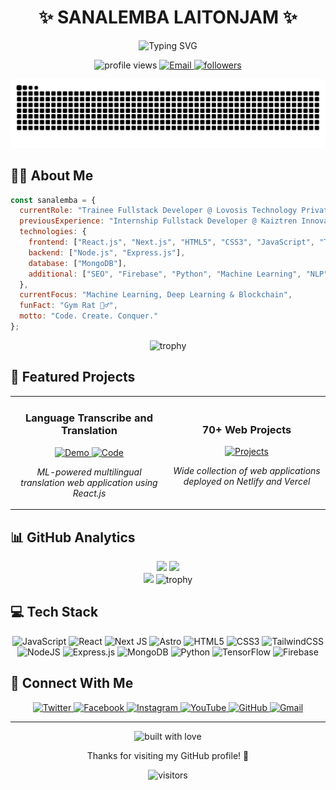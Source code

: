 <div align="center">
  
  # ✨ SANALEMBA LAITONJAM ✨
  
  <p>
    <img src="https://readme-typing-svg.herokuapp.com?font=Fira+Code&size=24&duration=3000&pause=1000&color=0E75B6&center=true&vCenter=true&width=435&lines=MERN+Stack+Developer;Frontend+Developer;React+JS+Enthusiast;Astro;Machine+Learning+Practitioner;Blockchain+Explorer" alt="Typing SVG" />
  </p>

  <p>
    <img src="https://komarev.com/ghpvc/?username=sanalemba991&label=Profile%20views&color=0e75b6&style=for-the-badge" alt="profile views" />
    <a href="mailto:laitonjamsanalembameitei99@gmail.com">
      <img src="https://img.shields.io/badge/Email-Contact-blue?style=for-the-badge&logo=gmail" alt="Email" />
    </a>
    <a href="https://github.com/sanalemba991?tab=followers">
      <img src="https://img.shields.io/github/followers/sanalemba991?style=for-the-badge" alt="followers" />
    </a>
  </p>

  <!-- Real-time GitHub contribution snake -->
  <picture>
    <source media="(prefers-color-scheme: dark)" srcset="https://raw.githubusercontent.com/sanalemba991/sanalemba991/output/github-contribution-grid-snake-dark.svg" />
    <source media="(prefers-color-scheme: light)" srcset="https://raw.githubusercontent.com/sanalemba991/sanalemba991/output/github-contribution-grid-snake.svg" />
    <img alt="github-snake" src="https://raw.githubusercontent.com/sanalemba991/sanalemba991/output/github-contribution-grid-snake.svg" />
  </picture>

</div>

## 👨‍💻 About Me

```javascript
const sanalemba = {
  currentRole: "Trainee Fullstack Developer @ Lovosis Technology Private Limited",
  previousExperience: "Internship Fullstack Developer @ Kaiztren Innovative Solutions",
  technologies: {
    frontend: ["React.js", "Next.js", "HTML5", "CSS3", "JavaScript", "Tailwind CSS", "Astro"],
    backend: ["Node.js", "Express.js"],
    database: ["MongoDB"],
    additional: ["SEO", "Firebase", "Python", "Machine Learning", "NLP", "Blockchain"]
  },
  currentFocus: "Machine Learning, Deep Learning & Blockchain",
  funFact: "Gym Rat 🏋️‍♂️",
  motto: "Code. Create. Conquer."
};
```

<div align="center">
  <img src="https://github-profile-trophy.vercel.app/?username=sanalemba991&theme=radical&no-frame=true&row=1&column=7" alt="trophy" />
</div>

## 🚀 Featured Projects

<table>
  <tr>
    <td width="50%">
      <h3 align="center">Language Transcribe and Translation</h3>
      <div align="center">
        <a href="https://ml-multiligual-translation-using-react-js-web-base.vercel.app/" target="_blank">
          <img src="https://img.shields.io/badge/View%20Demo-0A0A0A?style=for-the-badge&logo=vercel&logoColor=white" alt="Demo" />
        </a>
        <a href="https://github.com/Sanalemba991/ML-Multiligual-translation-Using-ReactJS-Web-Base">
          <img src="https://img.shields.io/badge/View%20Code-0A0A0A?style=for-the-badge&logo=github&logoColor=white" alt="Code" />
        </a>
        <p><em>ML-powered multilingual translation web application using React.js</em></p>
      </div>
    </td>
    <td width="50%">
      <h3 align="center">70+ Web Projects</h3>
      <div align="center">
        <a href="https://github.com/Sanalemba991?tab=repositories">
          <img src="https://img.shields.io/badge/View%20All-0A0A0A?style=for-the-badge&logo=github&logoColor=white" alt="Projects" />
        </a>
        <p><em>Wide collection of web applications deployed on Netlify and Vercel</em></p>
      </div>
    </td>
  </tr>
</table>

## 📊 GitHub Analytics

<div align="center">
  <img height="180em" src="https://github-readme-stats.vercel.app/api?username=sanalemba991&show_icons=true&theme=tokyonight&hide_border=true&include_all_commits=true&count_private=true" />
  <img height="180em" src="https://github-readme-stats.vercel.app/api/top-langs/?username=sanalemba991&layout=compact&theme=tokyonight&hide_border=true" />
</div>

<div align="center">
  <img height="180em" src="https://github-readme-streak-stats.herokuapp.com/?user=sanalemba991&theme=tokyonight&hide_border=true" />
  <img height="180em" src="https://github-profile-trophy.vercel.app/?username=sanalemba991&theme=radical&no-frame=true&row=1&column=7" alt="trophy" />
</div>

## 💻 Tech Stack

<div align="center">
  
  ![JavaScript](https://img.shields.io/badge/javascript-%23323330.svg?style=for-the-badge&logo=javascript&logoColor=%23F7DF1E)
  ![React](https://img.shields.io/badge/react-%2320232a.svg?style=for-the-badge&logo=react&logoColor=%2361DAFB)
  ![Next JS](https://img.shields.io/badge/Next-black?style=for-the-badge&logo=next.js&logoColor=white)
  ![Astro](https://img.shields.io/badge/Astro-0C1222?style=for-the-badge&logo=astro&logoColor=FDFDFE)
  ![HTML5](https://img.shields.io/badge/html5-%23E34F26.svg?style=for-the-badge&logo=html5&logoColor=white)
  ![CSS3](https://img.shields.io/badge/css3-%231572B6.svg?style=for-the-badge&logo=css3&logoColor=white)
  ![TailwindCSS](https://img.shields.io/badge/tailwindcss-%2338B2AC.svg?style=for-the-badge&logo=tailwind-css&logoColor=white)
  ![NodeJS](https://img.shields.io/badge/node.js-6DA55F?style=for-the-badge&logo=node.js&logoColor=white)
  ![Express.js](https://img.shields.io/badge/express.js-%23404d59.svg?style=for-the-badge&logo=express&logoColor=%2361DAFB)
  ![MongoDB](https://img.shields.io/badge/MongoDB-%234ea94b.svg?style=for-the-badge&logo=mongodb&logoColor=white)
  ![Python](https://img.shields.io/badge/python-3670A0?style=for-the-badge&logo=python&logoColor=ffdd54)
  ![TensorFlow](https://img.shields.io/badge/TensorFlow-%23FF6F00.svg?style=for-the-badge&logo=TensorFlow&logoColor=white)
  ![Firebase](https://img.shields.io/badge/firebase-%23039BE5.svg?style=for-the-badge&logo=firebase)
  
</div>

## 🔗 Connect With Me

<div align="center">
  
  <a href="https://twitter.com/laitonjam sanalemba" target="_blank">
    <img src="https://img.shields.io/badge/Twitter-%231DA1F2.svg?style=for-the-badge&logo=Twitter&logoColor=white" alt="Twitter" />
  </a>
  <a href="https://fb.com/sana lemba laitonjam" target="_blank">
    <img src="https://img.shields.io/badge/Facebook-%231877F2.svg?style=for-the-badge&logo=Facebook&logoColor=white" alt="Facebook" />
  </a>
  <a href="https://instagram.com/sanalemba_laitonjam" target="_blank">
    <img src="https://img.shields.io/badge/Instagram-%23E4405F.svg?style=for-the-badge&logo=Instagram&logoColor=white" alt="Instagram" />
  </a>
  <a href="https://www.youtube.com/c/laitonjam sanalemba" target="_blank">
    <img src="https://img.shields.io/badge/YouTube-%23FF0000.svg?style=for-the-badge&logo=YouTube&logoColor=white" alt="YouTube" />
  </a>
  <a href="https://github.com/sanalemba991" target="_blank">
    <img src="https://img.shields.io/badge/github-%23121011.svg?style=for-the-badge&logo=github&logoColor=white" alt="GitHub" />
  </a>
  <a href="mailto:laitonjamsanalembameitei99@gmail.com" target="_blank">
    <img src="https://img.shields.io/badge/Gmail-D14836?style=for-the-badge&logo=gmail&logoColor=white" alt="Gmail" />
  </a>
  
</div>

---

<div align="center">
  <img src="https://forthebadge.com/images/badges/built-with-love.svg" alt="built with love" />
  <p>Thanks for visiting my GitHub profile! 🙏</p>
  <p>
    <img src="https://visitor-badge.glitch.me/badge?page_id=sanalemba991.sanalemba991" alt="visitors" />
  </p>
</div>
